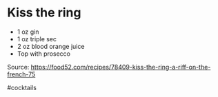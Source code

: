 # Kiss the ring

- 1 oz gin
- 1 oz triple sec
- 2 oz blood orange juice
- Top with prosecco

Source: https://food52.com/recipes/78409-kiss-the-ring-a-riff-on-the-french-75

#cocktails
